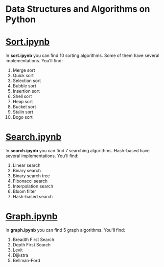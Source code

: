 # Data Structures and Algorithms on Python

# [Sort.ipynb](https://github.com/Tomas542/DSaA/blob/main/sort.ipynb)
In <b>sort.ipynb</b> you can find 10 sorting algorithms. Some of them have several implementations. You'll find:
1. Merge sort
2. Quick sort
3. Selection sort
4. Bubble sort
5. Insertion sort
6. Shell sort
7. Heap sort
8. Bucket sort
9. Stalin sort
10. Bogo sort

# [Search.ipynb](https://github.com/Tomas542/DSaA/blob/main/search.ipynb)
In <b>search.ipynb</b> you can find 7 searching algorithms. Hash-based have several implementations. You'll find:
1. Linear search
2. Binary search
3. Binary search tree
4. Fibonacci search
5. Interpolation search
6. Bloom filter
7. Hash-based search

# [Graph.ipynb](https://github.com/Tomas542/DSaA/blob/main/graph.ipynb)
In <b>graph.ipynb</b> you can find 5 graph algorithms. You'll find:
1. Breadth First Search
2. Depth First Search
3. Levit
4. Dijkstra
5. Bellman-Ford